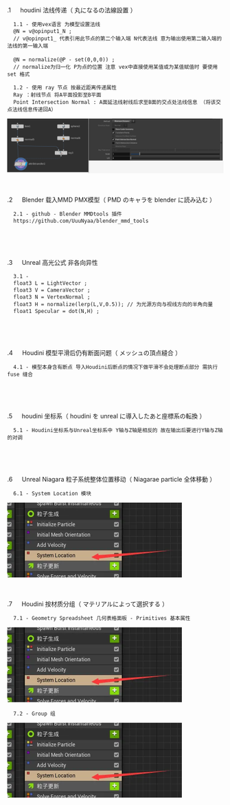 .1 &emsp; houdini 法线传递（ 丸になるの法線設置 ）<br/>
~~~
  1.1 - 使用vex语言 为模型设置法线
  @N = v@opinput1_N ; 
  // v@opinput1_ 代表引用此节点的第二个输入端 N代表法线 意为输出使用第二输入端的法线的第一输入端
 
  @N = normalize(@P - set(0,0,0)) ;
  // normalize为归一化 P为点的位置 注意 vex中直接使用某值或为某值赋值时 要使用 set 格式
~~~
~~~
  1.2 - 使用 ray 节点 按最近距离传递属性
  Ray ：射线节点 将A平面投影至B平面
  Point Intersection Normal : A面延法线射线后求至B面的交点处法线信息 （将该交点法线信息传递回A）
~~~
![image](https://github.com/inoriorin/inori.public/blob/main/image/1/%5B%201%20%5D%20notepad/image_001.png)
<br/>
<br/>
<br/>

.2 &emsp; Blender 载入MMD PMX模型（ PMD のキャラを blender に読み込む ）<br/>
~~~
  2.1 - github - Blender MMDtools 插件
  https://github.com/UuuNyaa/blender_mmd_tools
~~~
<br/>
<br/>
<br/>

.3 &emsp; Unreal 高光公式 非各向异性
~~~
  3.1 - 
  float3 L = LightVector ;
  float3 V = CameraVector ;
  float3 N = VertexNormal ;
  float3 H = normalize(lerp(L,V,0.5)); // 为光源方向与视线方向的半角向量
  float1 Specular = dot(N,H) ;
~~~
<br/>
<br/>
<br/>

.4 &emsp; Houdini 模型平滑后仍有断面问题（ メッシュの頂点縫合 ）
~~~
  4.1 - 模型本身含有断点 导入Houdini后断点的情况下做平滑不会处理断点部分 需执行 fuse 缝合
~~~
<br/>
<br/>
<br/>
 
.5 &emsp; houdini 坐标系（ houdini を unreal に導入したあと座標系の転換 ）
~~~
  5.1 - Houdini坐标系与Unreal坐标系中 Y轴与Z轴是相反的 故在输出后要进行Y轴与Z轴的对调
~~~
<br/>
<br/>
<br/>
 
.6 &emsp; Unreal Niagara 粒子系统整体位置移动（ Niagarae particle 全体移動 ）
~~~
  6.1 - System Location 模块
~~~
![image](https://github.com/inoriorin/inori.public/blob/main/image/1/%5B%201%20%5D%20notepad/image_002.png)
<br/>
<br/>
<br/>
 
.7 &emsp; Houdini 按材质分组（ マテリアルによって選択する ）
~~~
  7.1 - Geometry Spreadsheet 几何表格面板 - Primitives 基本属性
~~~
![image](https://github.com/inoriorin/inori.public/blob/main/image/1/%5B%201%20%5D%20notepad/image_002.png)
~~~
  7.2 - Group 组
~~~
![image](https://github.com/inoriorin/inori.public/blob/main/image/1/%5B%201%20%5D%20notepad/image_002.png)
<br/>
<br/>
<br/>
 



